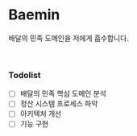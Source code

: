 # Baemin

배달의 민족 도메인을 저에게 흡수합니다.

<br>

### Todolist
- [ ] 배달의 민족 핵심 도메인 분석
- [ ] 정산 시스템 프로세스 파악
- [ ] 아키텍처 개선
- [ ] 기능 구현
